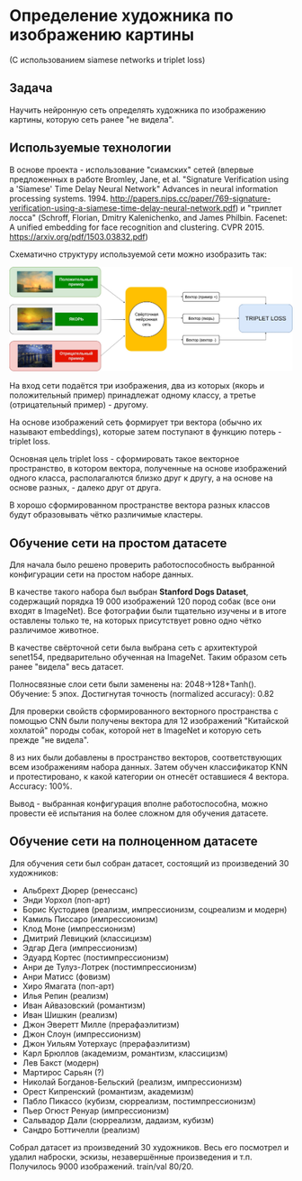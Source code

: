 # Определение художника по изображению картины
(С использованием siamese networks и triplet loss)

## Задача
Научить нейронную сеть определять художника по изображению картины, которую сеть ранее "не видела".

## Используемые технологии
В основе проекта - использование "сиамских" сетей (впервые предложенных в работе Bromley, Jane, et al. "Signature Verification using a 'Siamese' Time Delay Neural Network" Advances in neural information processing systems. 1994. http://papers.nips.cc/paper/769-signature-verification-using-a-siamese-time-delay-neural-network.pdf) и "триплет лосса"
(Schroff, Florian, Dmitry Kalenichenko, and James Philbin. Facenet: A unified embedding for face recognition and clustering. CVPR 2015. https://arxiv.org/pdf/1503.03832.pdf)


Схематично структуру используемой сети можно изобразить так:


![Diagram with siamese network with triplet loss](/images/siamese-triplet-diagram.jpg)


На вход сети подаётся три изображения, два из которых (якорь и положительный пример) принадлежат одному классу, а третье (отрицательный пример) - другому.

На основе изображений сеть формирует три вектора (обычно их называют embeddings), которые затем поступают в функцию потерь - triplet loss.

Основная цель triplet loss - сформировать такое векторное пространство, в котором вектора, полученные на основе изображений одного класса, располагалются близко друг к другу, а на основе на основе разных, - далеко друг от друга.

В хорошо сформированном пространстве вектора разных классов будут образовывать чётко различимые кластеры.

## Обучение сети на простом датасете
Для начала было решено проверить работоспособность выбранной конфигурации сети на простом наборе данных.

В качестве такого набора был выбран **Stanford Dogs Dataset**, содержащий порядка 19 000 изображений 120 пород собак (все они входят в ImageNet).
Все фотографии были тщательно изучены и в итоге оставлены только те, на которых присутствует ровно одно чётко различимое животное.

В качестве свёрточной сети была выбрана сеть с архитектурой senet154, предварительно обученная на ImageNet. Таким образом сеть ранее "видела" весь датасет.

Полносвязные слои сети были заменены на: 2048->128+Tanh().
Обучение: 5 эпох.
Достигнутая точность (normalized accuracy): 0.82

Для проверки свойств сформированного векторного пространства с помощью CNN были получены вектора для 12 изображений "Китайской хохлатой" породы собак, которой нет в ImageNet и которую сеть прежде "не видела".

8 из них были добавлены в пространство векторов, соответствующих всем изображениям набора данных.
Затем обучен классификатор KNN и протестировано, к какой категории он отнесёт оставшиеся 4 вектора. Accuracy: 100%.

Вывод - выбранная конфигурация вполне работоспособна, можно провести её испытания на более сложном для обучения датасете.

## Обучение сети на полноценном датасете
Для обучения сети был собран датасет, состоящий из произведений 30 художников:
- Альбрехт Дюрер (ренессанс)
- Энди Уорхол (поп-арт)
- Борис Кустодиев (реализм, импрессионизм, соцреализм и модерн)
- Камиль Писсаро (импрессионизм)
- Клод Моне (импрессионизм)
- Дмитрий Левицкий (классицизм)
- Эдгар Дега (импрессионизм)
- Эдуард Кортес (постимпрессионизм)
- Анри де Тулуз-Лотрек (постимпрессионизм)
- Анри Матисс (фовизм)
- Хиро Ямагата (поп-арт)
- Илья Репин (реализм)
- Иван Айвазовский (романтизм)
- Иван Шишкин (реализм)
- Джон Эверетт Милле (прерафаэлитизм)
- Джон Слоун (импрессионизм)
- Джон Уильям Уотерхаус (прерафаэлитизм)
- Карл Брюллов (академизм, романтизм, классицизм)
- Лев Бакст (модерн)
- Мартирос Сарьян (?)
- Николай Богданов-Бельский (реализм, импрессионизм)
- Орест Кипренский (романтизм, академизм)
- Пабло Пикассо (кубизм, сюрреализм, постимпрессионизм)
- Пьер Огюст Ренуар (импрессионизм)
- Сальвадор Дали (сюрреализм, дадаизм, кубизм)
- Сандро Боттичелли (реализм)


Собрал датасет из произведений 30 художников. Весь его посмотрел и удалил наброски, эскизы, незавершённые произведения и т.п.
Получилось 9000 изображений. train/val 80/20.
